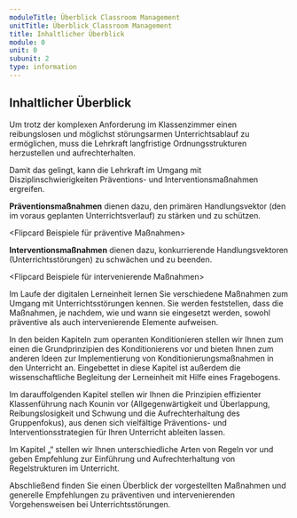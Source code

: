 ```yaml
---
moduleTitle: Überblick Classroom Management
unitTitle: Überblick Classroom Management
title: Inhaltlicher Überblick
module: 0
unit: 0
subunit: 2
type: information
---
```


## Inhaltlicher Überblick

Um trotz der komplexen Anforderung im Klassenzimmer einen reibungslosen und möglichst störungsarmen Unterrichtsablauf zu ermöglichen, muss die Lehrkraft langfristige Ordnungsstrukturen herzustellen und aufrechterhalten. 

Damit das gelingt, kann die Lehrkraft im Umgang mit Disziplinschwierigkeiten Präventions- und Interventionsmaßnahmen ergreifen. 

**Präventionsmaßnahmen** dienen dazu, den primären Handlungsvektor (den im voraus geplanten Unterrichtsverlauf) zu stärken und zu schützen.

<Flipcard Beispiele für präventive Maßnahmen>


**Interventionsmaßnahmen** dienen dazu, konkurrierende Handlungsvektoren (Unterrichtsstörungen) zu schwächen und zu beenden.

<Flipcard Beispiele für intervenierende Maßnahmen>

Im Laufe der digitalen Lerneinheit lernen Sie verschiedene Maßnahmen zum Umgang mit Unterrichtsstörungen kennen. Sie werden feststellen, dass die Maßnahmen, je nachdem, wie und wann sie eingesetzt werden, sowohl präventive als auch intervenierende Elemente aufweisen. 

In den beiden Kapiteln zum operanten Konditionieren stellen wir Ihnen zum einen die Grundprinzipien des Konditionierens vor und bieten Ihnen zum anderen Ideen zur Implementierung von Konditionierungsmaßnahmen in den Unterricht an. Eingebettet in diese Kapitel ist außerdem die wissenschaftliche Begleitung der Lerneinheit mit Hilfe eines Fragebogens. 

Im darauffolgenden Kapitel stellen wir Ihnen die Prinzipien effizienter Klassenführung nach Kounin vor (Allgegenwärtigkeit und Überlappung, Reibungslosigkeit und Schwung und die Aufrechterhaltung des Gruppenfokus), aus denen sich vielfältige Präventions- und Interventionsstrategien für Ihren Unterricht ableiten lassen. 

Im Kapitel „“ stellen wir Ihnen unterschiedliche Arten von Regeln vor und geben Empfehlung zur Einführung und Aufrechterhaltung von Regelstrukturen im Unterricht. 

Abschließend finden Sie einen Überblick der vorgestellten Maßnahmen und generelle Empfehlungen zu präventiven und intervenierenden Vorgehensweisen bei Unterrichtsstörungen. 
